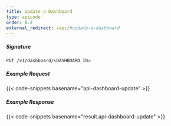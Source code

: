 ```yaml
---
title: Update a Dashboard
type: apicode
order: 8.2
external_redirect: /api/#update-a-dashboard
---
```


##### Signature
`PUT /v1/dashboard/<DASHBOARD_ID>`
##### Example Request
{{< code-snippets basename="api-dashboard-update" >}}
##### Example Response
{{< code-snippets basename="result.api-dashboard-update" >}}
